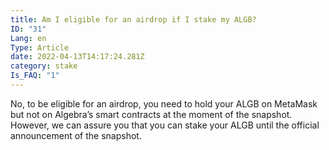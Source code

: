 ```yaml
---
title: Am I eligible for an airdrop if I stake my ALGB?
ID: "31"
Lang: en
Type: Article
date: 2022-04-13T14:17:24.281Z
category: stake
Is_FAQ: "1"
---
```

No, to be eligible for an airdrop, you need to hold your ALGB on MetaMask but not on Algebra’s smart contracts at the moment of the snapshot. However, we can assure you that you can stake your ALGB until the official announcement of the snapshot.